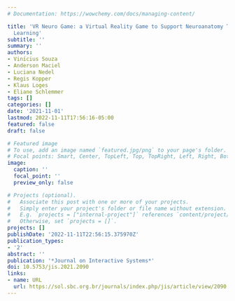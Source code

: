 ```yaml
---
# Documentation: https://wowchemy.com/docs/managing-content/

title: 'VR Neuro Game: a Virtual Reality Game to Support Neuroanatomy Teaching and
  Learning'
subtitle: ''
summary: ''
authors:
- Vinı́cius Souza
- Anderson Maciel
- Luciana Nedel
- Regis Kopper
- Klaus Loges
- Eliane Schlemmer
tags: []
categories: []
date: '2021-11-01'
lastmod: 2022-11-11T17:56:16-05:00
featured: false
draft: false

# Featured image
# To use, add an image named `featured.jpg/png` to your page's folder.
# Focal points: Smart, Center, TopLeft, Top, TopRight, Left, Right, BottomLeft, Bottom, BottomRight.
image:
  caption: ''
  focal_point: ''
  preview_only: false

# Projects (optional).
#   Associate this post with one or more of your projects.
#   Simply enter your project's folder or file name without extension.
#   E.g. `projects = ["internal-project"]` references `content/project/deep-learning/index.md`.
#   Otherwise, set `projects = []`.
projects: []
publishDate: '2022-11-11T22:56:15.375970Z'
publication_types:
- '2'
abstract: ''
publication: '*Journal on Interactive Systems*'
doi: 10.5753/jis.2021.2090
links:
- name: URL
  url: https://sol.sbc.org.br/journals/index.php/jis/article/view/2090
---
```

